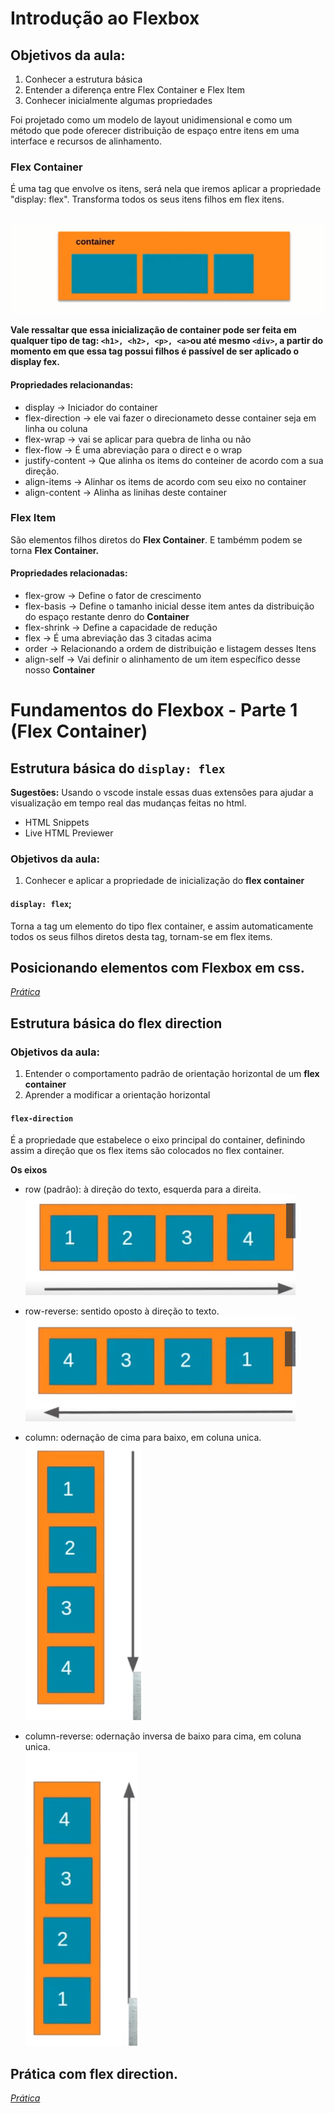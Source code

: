  # Introdução ao Flexbox

## Objetivos da aula:
 1. Conhecer a estrutura básica
 2. Entender a diferença entre Flex Container e Flex Item
 3. Conhecer inicialmente algumas propriedades

Foi projetado como um modelo de layout unidimensional e como um método que pode oferecer distribuição de espaço entre itens em uma interface e recursos de alinhamento.

### Flex Container
É uma tag que envolve os itens, será nela que iremos aplicar a propriedade "display: flex". Transforma todos os seus itens filhos em flex itens.

&nbsp;
![Ex Container](./assets/img/flex-container.PNG)

**Vale ressaltar que essa inicialização de container pode ser feita em qualquer tipo de tag: ```<h1>, <h2>, <p>, <a>```ou até mesmo ``<div>``, a partir do momento em que essa tag possui filhos é passível de ser aplicado o display fex.**

#### Propriedades relacionandas: 
  
  * display -> Iniciador do container
  * flex-direction -> ele vai fazer o direcionameto desse container seja em linha ou coluna
  * flex-wrap -> vai se aplicar para quebra de linha ou não
  * flex-flow -> É uma abreviação para o direct e o wrap
  * justify-content -> Que alinha os items do conteiner de acordo com a sua direção.
  * align-items -> Alinhar os items de acordo com seu eixo no container
  * align-content -> Alinha as linihas deste container

### Flex Item
São elementos filhos diretos do **Flex Container**. E tambémm podem se torna **Flex Container.**

#### Propriedades relacionadas:

* flex-grow -> Define o fator de crescimento
* flex-basis -> Define o tamanho inicial desse item antes da distribuição do espaço restante denro do **Container**
* flex-shrink -> Define a capacidade de redução 
* flex -> É uma abreviação das 3 citadas acima
* order -> Relacionando a ordem de distribuição e listagem desses Itens
* align-self -> Vai definir o alinhamento de um item específico desse nosso **Container** 

# Fundamentos do Flexbox - Parte 1 (Flex Container)

## Estrutura básica do ``display: flex``
**Sugestões:** 
Usando o vscode instale essas duas extensões para ajudar a visualização em tempo real das mudanças feitas no html.
* HTML Snippets
* Live HTML Previewer
  
### Objetivos da aula:
1. Conhecer e aplicar a propriedade de inicialização do **flex container** 

#### ``display: flex``;

Torna a tag um elemento do tipo flex container, e assim automaticamente todos os seus filhos diretos desta tag, tornam-se em flex items.
&nbsp;
## Posicionando elementos com Flexbox em css.
*[Prática](./praticas-html/0-display-flex.html)*


## Estrutura básica do flex direction
### Objetivos da aula:
1. Entender o comportamento padrão de orientação horizontal de um **flex container**
2. Aprender a modificar a orientação horizontal
#### ``flex-direction``
É a propriedade que estabelece o eixo principal do container, definindo assim a direção que os flex items são colocados no flex container.

**Os eixos**
* row (padrão): à direção do texto, esquerda para a direita. 
   ![Default flex](./assets/img/right-flex-direction.PNG)

* row-reverse: sentido oposto à direção to texto.
    ![row-reverse](./assets/img/reverse-row-direction.PNG)
    &nbsp;

* column: odernação de cima para baixo, em coluna unica.<br>
    ![column](./assets/img/column-flex-direction.PNG)

* column-reverse: odernação inversa de baixo para cima, em coluna unica.<br>
    ![column-reverse](./assets/img/column-reverse-flex-direction.PNG)

## Prática com flex direction.
*[Prática]()*
